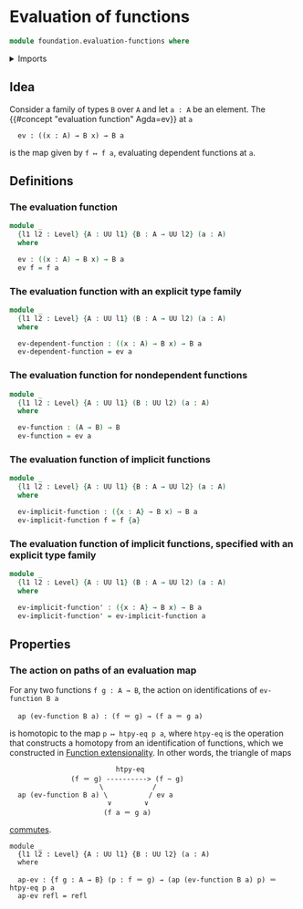 # Evaluation of functions

```agda
module foundation.evaluation-functions where
```

<details><summary>Imports</summary>

```agda
open import foundation.action-on-identifications-functions
open import foundation.universe-levels

open import foundation-core.identity-types
```

</details>

## Idea

Consider a family of types `B` over `A` and let `a : A` be an element. The
{{#concept "evaluation function" Agda=ev}} at `a`

```text
  ev : ((x : A) → B x) → B a
```

is the map given by `f ↦ f a`, evaluating dependent functions at `a`.

## Definitions

### The evaluation function

```agda
module _
  {l1 l2 : Level} {A : UU l1} {B : A → UU l2} (a : A)
  where

  ev : ((x : A) → B x) → B a
  ev f = f a
```

### The evaluation function with an explicit type family

```agda
module _
  {l1 l2 : Level} {A : UU l1} (B : A → UU l2) (a : A)
  where

  ev-dependent-function : ((x : A) → B x) → B a
  ev-dependent-function = ev a
```

### The evaluation function for nondependent functions

```agda
module _
  {l1 l2 : Level} {A : UU l1} (B : UU l2) (a : A)
  where

  ev-function : (A → B) → B
  ev-function = ev a
```

### The evaluation function of implicit functions

```agda
module _
  {l1 l2 : Level} {A : UU l1} {B : A → UU l2} (a : A)
  where

  ev-implicit-function : ({x : A} → B x) → B a
  ev-implicit-function f = f {a}
```

### The evaluation function of implicit functions, specified with an explicit type family

```agda
module _
  {l1 l2 : Level} {A : UU l1} (B : A → UU l2) (a : A)
  where

  ev-implicit-function' : ({x : A} → B x) → B a
  ev-implicit-function' = ev-implicit-function a
```

## Properties

### The action on paths of an evaluation map

For any two functions `f g : A → B`, the action on identifications of
`ev-function B a`

```text
  ap (ev-function B a) : (f ＝ g) → (f a ＝ g a)
```

is homotopic to the map `p ↦ htpy-eq p a`, where `htpy-eq` is the operation that
constructs a homotopy from an identification of functions, which we constructed
in [Function extensionality](foundation.function-extensionality.md). In other
words, the triangle of maps

```text
                          htpy-eq
               (f ＝ g) ----------> (f ~ g)
                      \            /
  ap (ev-function B a) \          / ev a
                        ∨        ∨
                       (f a ＝ g a)
```

[commutes](foundation-core.commuting-triangles-of-maps.md).

```text
module _
  {l1 l2 : Level} {A : UU l1} {B : UU l2} (a : A)
  where

  ap-ev : {f g : A → B} (p : f ＝ g) → (ap (ev-function B a) p) ＝ htpy-eq p a
  ap-ev refl = refl
```

